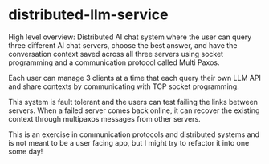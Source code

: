 # distributed-llm-service
High level overview: Distributed AI chat system where the user can query three different AI chat servers, choose the best answer, and have the conversation context saved across all three servers using socket programming and a communication protocol called Multi Paxos.

Each user can manage 3 clients at a time that each query their own LLM API and share contexts by communicating with TCP socket programming. 

This system is fault tolerant and the users can test failing the links between servers. When a failed server comes back online, it can recover the existing context through multipaxos messages from other servers.

This is an exercise in communication protocols and distributed systems and is not meant to be a user facing app, but I might try to refactor it into one some day!
